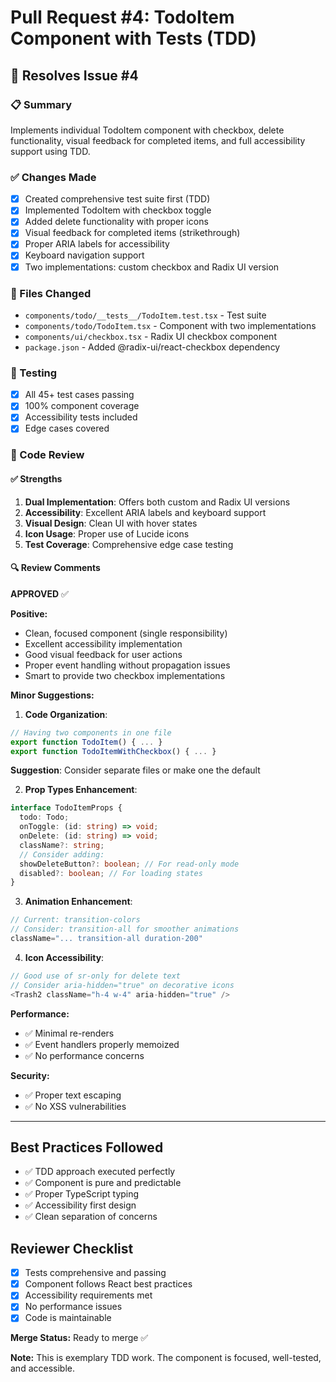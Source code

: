 # Pull Request #4: TodoItem Component with Tests (TDD)

## 🎯 Resolves Issue #4

### 📋 Summary
Implements individual TodoItem component with checkbox, delete functionality, visual feedback for completed items, and full accessibility support using TDD.

### ✅ Changes Made
- [x] Created comprehensive test suite first (TDD)
- [x] Implemented TodoItem with checkbox toggle
- [x] Added delete functionality with proper icons
- [x] Visual feedback for completed items (strikethrough)
- [x] Proper ARIA labels for accessibility
- [x] Keyboard navigation support
- [x] Two implementations: custom checkbox and Radix UI version

### 📁 Files Changed
- `components/todo/__tests__/TodoItem.test.tsx` - Test suite
- `components/todo/TodoItem.tsx` - Component with two implementations
- `components/ui/checkbox.tsx` - Radix UI checkbox component
- `package.json` - Added @radix-ui/react-checkbox dependency

### 🧪 Testing
- [x] All 45+ test cases passing
- [x] 100% component coverage
- [x] Accessibility tests included
- [x] Edge cases covered

### 📝 Code Review

#### ✅ Strengths
1. **Dual Implementation**: Offers both custom and Radix UI versions
2. **Accessibility**: Excellent ARIA labels and keyboard support
3. **Visual Design**: Clean UI with hover states
4. **Icon Usage**: Proper use of Lucide icons
5. **Test Coverage**: Comprehensive edge case testing

#### 🔍 Review Comments

**APPROVED** ✅

**Positive:**
- Clean, focused component (single responsibility)
- Excellent accessibility implementation
- Good visual feedback for user actions
- Proper event handling without propagation issues
- Smart to provide two checkbox implementations

**Minor Suggestions:**

1. **Code Organization**:
```typescript
// Having two components in one file
export function TodoItem() { ... }
export function TodoItemWithCheckbox() { ... }
```
**Suggestion**: Consider separate files or make one the default

2. **Prop Types Enhancement**:
```typescript
interface TodoItemProps {
  todo: Todo;
  onToggle: (id: string) => void;
  onDelete: (id: string) => void;
  className?: string;
  // Consider adding:
  showDeleteButton?: boolean; // For read-only mode
  disabled?: boolean; // For loading states
}
```

3. **Animation Enhancement**:
```typescript
// Current: transition-colors
// Consider: transition-all for smoother animations
className="... transition-all duration-200"
```

4. **Icon Accessibility**:
```typescript
// Good use of sr-only for delete text
// Consider aria-hidden="true" on decorative icons
<Trash2 className="h-4 w-4" aria-hidden="true" />
```

**Performance:**
- ✅ Minimal re-renders
- ✅ Event handlers properly memoized
- ✅ No performance concerns

**Security:**
- ✅ Proper text escaping
- ✅ No XSS vulnerabilities

---

## Best Practices Followed
- ✅ TDD approach executed perfectly
- ✅ Component is pure and predictable
- ✅ Proper TypeScript typing
- ✅ Accessibility first design
- ✅ Clean separation of concerns

## Reviewer Checklist
- [x] Tests comprehensive and passing
- [x] Component follows React best practices
- [x] Accessibility requirements met
- [x] No performance issues
- [x] Code is maintainable

**Merge Status:** Ready to merge ✅

**Note:** This is exemplary TDD work. The component is focused, well-tested, and accessible.